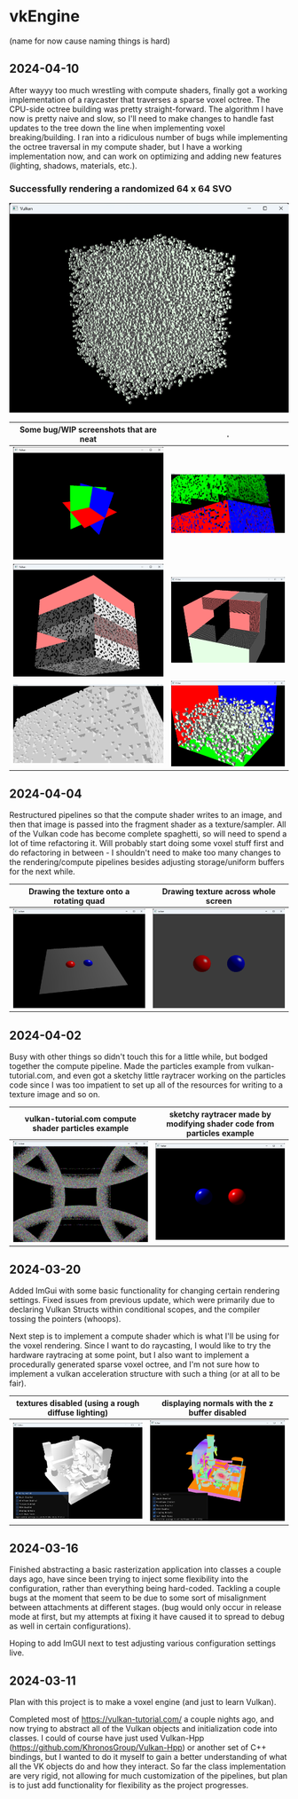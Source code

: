 # vkEngine

(name for now cause naming things is hard)

## 2024-04-10

After wayyy too much wrestling with compute shaders, finally got a working implementation of a raycaster that traverses a sparse voxel octree. The CPU-side octree building was pretty straight-forward. The algorithm I have now is pretty naive and slow, so I'll need to make changes to handle fast updates to the tree down the line when implementing voxel breaking/building. I ran into a ridiculous number of bugs while implementing the octree traversal in my compute shader, but I have a working implementation now, and can work on optimizing and adding new features (lighting, shadows, materials, etc.).

### Successfully rendering a randomized 64 x 64 SVO

![Randomized Voxel Chunk](readme/SVO6.png)

| Some bug/WIP screenshots that are neat | .                         |
| -------------------------------------- | ------------------------- |
| ![SVO 7](readme/SVO7.png)              | ![SVO 1](readme/SVO1.png) |
| ![SVO 3](readme/SVO3.png)              | ![SVO 4](readme/SVO4.png) |
| ![SVO 2](readme/SVO2.png)              | ![SVO 5](readme/SVO5.png) |

## 2024-04-04

Restructured pipelines so that the compute shader writes to an image, and then that image is passed into the fragment shader as a texture/sampler. All of the Vulkan code has become complete spaghetti, so will need to spend a lot of time refactoring it. Will probably start doing some voxel stuff first and do refactoring in between - I shouldn't need to make too many changes to the rendering/compute pipelines besides adjusting storage/uniform buffers for the next while.

| Drawing the texture onto a rotating quad  | Drawing texture across whole screen       |
| ----------------------------------------- | ----------------------------------------- |
| ![Compute Example 4](readme/compute4.png) | ![Compute Example 5](readme/compute3.png) |

## 2024-04-02

Busy with other things so didn't touch this for a little while, but bodged together the compute pipeline. Made the particles example from vulkan-tutorial.com, and even got a sketchy little raytracer working on the particles code since I was too impatient to set up all of the resources for writing to a texture image and so on.

| vulkan-tutorial.com compute shader particles example | sketchy raytracer made by modifying shader code from particles example |
| ---------------------------------------------------- | ---------------------------------------------------------------------- |
| ![Compute Example 1](readme/compute1.png)            | ![Compute Example 2](readme/compute2.png)                              |

## 2024-03-20

Added ImGui with some basic functionality for changing certain rendering settings. Fixed issues from previous update, which were primarily due to declaring Vulkan Structs within conditional scopes, and the compiler tossing the pointers (whoops).

Next step is to implement a compute shader which is what I'll be using for the voxel rendering. Since I want to do raycasting, I would like to try the hardware raytracing at some point, but I also want to implement a procedurally generated sparse voxel octree, and I'm not sure how to implement a vulkan acceleration structure with such a thing (or at all to be fair).

| textures disabled (using a rough diffuse lighting) | displaying normals with the z buffer disabled |
| -------------------------------------------------- | --------------------------------------------- |
| ![ImGui Example 1](readme/imgui1.png)              | ![ImGui Example 2](readme/imgui2.png)         |

## 2024-03-16

Finished abstracting a basic rasterization application
into classes a couple days ago, have since been trying
to inject some flexibility into the configuration,
rather than everything being hard-coded. Tackling a
couple bugs at the moment that seem to be due to some
sort of misalignment between attachments at different stages.
(bug would only occur in release mode at first, but my attempts
at fixing it have caused it to spread to debug as well
in certain configurations).

Hoping to add ImGUI next to test adjusting various
configuration settings live.

## 2024-03-11

Plan with this project is to make a voxel engine
(and just to learn Vulkan).

Completed most of https://vulkan-tutorial.com/ a
couple nights ago, and now trying to abstract
all of the Vulkan objects and initialization
code into classes. I could of course have just
used Vulkan-Hpp (https://github.com/KhronosGroup/Vulkan-Hpp)
or another set of C++ bindings, but I wanted
to do it myself to gain a better understanding
of what all the VK objects do and how they
interact. So far the class implementation are
very rigid, not allowing for much customization
of the pipelines, but plan is to just add
functionality for flexibility as the project
progresses.
